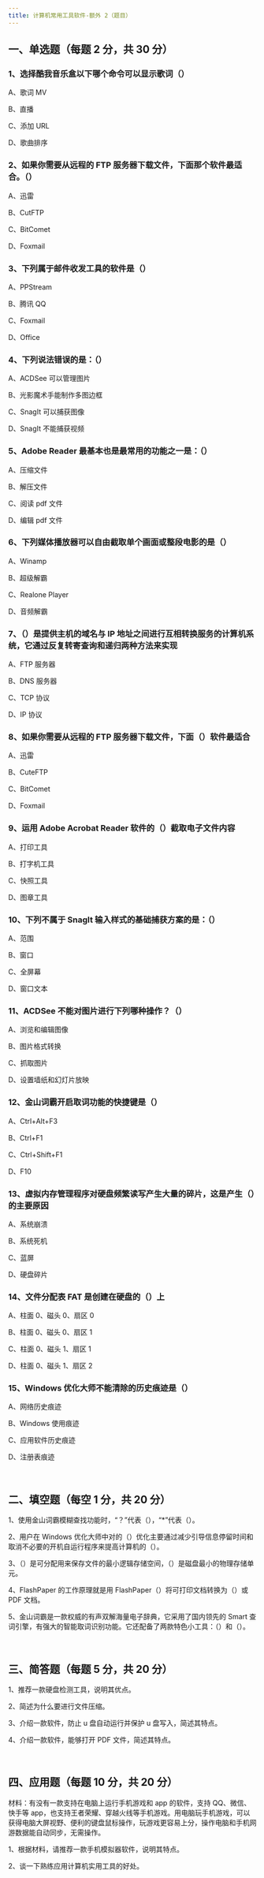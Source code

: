 ```yaml
---
title: 计算机常用工具软件-额外 2（题目）
---
```


## 一、单选题（每题 2 分，共 30 分）

### 1、选择酷我音乐盒以下哪个命令可以显示歌词（）

A、歌词 MV

B、直播

C、添加 URL

D、歌曲排序

### 2、如果你需要从远程的 FTP 服务器下载文件，下面那个软件最适合。（）

A、迅雷

B、CutFTP

C、BitComet

D、Foxmail

### 3、下列属于邮件收发工具的软件是（）

A、PPStream

B、腾讯 QQ

C、Foxmail

D、Office

### 4、下列说法错误的是：（）

A、ACDSee 可以管理图片

B、光影魔术手能制作多图边框

C、SnagIt 可以捕获图像

D、SnagIt 不能捕获视频

### 5、Adobe Reader 最基本也是最常用的功能之一是：（）

A、压缩文件

B、解压文件

C、阅读 pdf 文件

D、编辑 pdf 文件

### 6、下列媒体播放器可以自由截取单个画面或整段电影的是（）

A、Winamp

B、超级解霸

C、Realone Player

D、音频解霸

### 7、（）是提供主机的域名与 IP 地址之间进行互相转换服务的计算机系统，它通过反复转寄查询和递归两种方法来实现

A、FTP 服务器

B、DNS 服务器

C、TCP 协议

D、IP 协议

### 8、如果你需要从远程的 FTP 服务器下载文件，下面（）软件最适合

A、迅雷

B、CuteFTP

C、BitComet

D、Foxmail

### 9、运用 Adobe Acrobat Reader 软件的（）截取电子文件内容

A、打印工具

B、打字机工具

C、快照工具

D、图章工具

### 10、下列不属于 SnagIt 输入样式的基础捕获方案的是：（）

A、范围

B、窗口

C、全屏幕

D、窗口文本

### 11、ACDSee 不能对图片进行下列哪种操作？（）

A、浏览和编辑图像

B、图片格式转换

C、抓取图片

D、设置墙纸和幻灯片放映

### 12、金山词霸开启取词功能的快捷键是（）

A、Ctrl+Alt+F3

B、Ctrl+F1

C、Ctrl+Shift+F1

D、F10

### 13、虚拟内存管理程序对硬盘频繁读写产生大量的碎片，这是产生（）的主要原因

A、系统崩溃

B、系统死机

C、蓝屏

D、硬盘碎片

### 14、文件分配表 FAT 是创建在硬盘的（）上

A、柱面 0、磁头 0、扇区 0

B、柱面 0、磁头 0、扇区 1

C、柱面 0、磁头 1、扇区 1

D、柱面 0、磁头 1、扇区 2

### 15、Windows 优化大师不能清除的历史痕迹是（）

A、网络历史痕迹

B、Windows 使用痕迹

C、应用软件历史痕迹

D、注册表痕迹

<br />

## 二、填空题（每空 1 分，共 20 分）

1、使用金山词霸模糊查找功能时，“？”代表（），“\*”代表（）。

2、用户在 Windows 优化大师中对的（）优化主要通过减少引导信息停留时间和取消不必要的开机自运行程序来提高计算机的（）。

3、（）是可分配用来保存文件的最小逻辑存储空间，（）是磁盘最小的物理存储单元。

4、FlashPaper 的工作原理就是用 FlashPaper（）将可打印文档转换为（）或 PDF 文档。

5、金山词霸是一款权威的有声双解海量电子辞典，它采用了国内领先的 Smart 查词引擎，有强大的智能取词识别功能。它还配备了两款特色小工具：（）和（）。

<br />

## 三、简答题（每题 5 分，共 20 分）

1、推荐一款硬盘检测工具，说明其优点。

2、简述为什么要进行文件压缩。

3、介绍一款软件，防止 u 盘自动运行并保护 u 盘写入，简述其特点。

4、介绍一款软件，能够打开 PDF 文件，简述其特点。

<br />

## 四、应用题（每题 10 分，共 20 分）

材料：有没有一款支持在电脑上运行手机游戏和 app 的软件，支持 QQ、微信、快手等 app，也支持王者荣耀、穿越火线等手机游戏。用电脑玩手机游戏，可以获得电脑大屏视野、便利的键盘鼠标操作，玩游戏更容易上分，操作电脑和手机网游数据能自动同步，无需操作。

1、根据材料，请推荐一款手机模拟器软件，说明其特点。

2、谈一下熟练应用计算机实用工具的好处。

<br />
